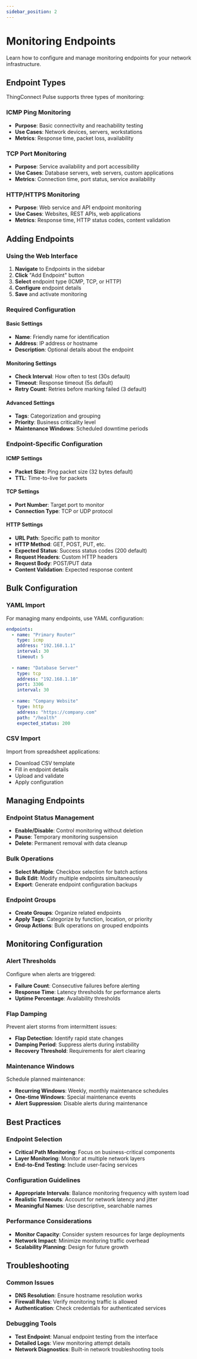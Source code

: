 ```yaml
---
sidebar_position: 2
---
```


# Monitoring Endpoints

Learn how to configure and manage monitoring endpoints for your network infrastructure.

## Endpoint Types

ThingConnect Pulse supports three types of monitoring:

### ICMP Ping Monitoring
- **Purpose**: Basic connectivity and reachability testing
- **Use Cases**: Network devices, servers, workstations
- **Metrics**: Response time, packet loss, availability

### TCP Port Monitoring  
- **Purpose**: Service availability and port accessibility
- **Use Cases**: Database servers, web servers, custom applications
- **Metrics**: Connection time, port status, service availability

### HTTP/HTTPS Monitoring
- **Purpose**: Web service and API endpoint monitoring
- **Use Cases**: Websites, REST APIs, web applications
- **Metrics**: Response time, HTTP status codes, content validation

## Adding Endpoints

### Using the Web Interface

1. **Navigate** to Endpoints in the sidebar
2. **Click** "Add Endpoint" button
3. **Select** endpoint type (ICMP, TCP, or HTTP)
4. **Configure** endpoint details
5. **Save** and activate monitoring

### Required Configuration

#### Basic Settings
- **Name**: Friendly name for identification
- **Address**: IP address or hostname
- **Description**: Optional details about the endpoint

#### Monitoring Settings
- **Check Interval**: How often to test (30s default)
- **Timeout**: Response timeout (5s default)  
- **Retry Count**: Retries before marking failed (3 default)

#### Advanced Settings
- **Tags**: Categorization and grouping
- **Priority**: Business criticality level
- **Maintenance Windows**: Scheduled downtime periods

### Endpoint-Specific Configuration

#### ICMP Settings
- **Packet Size**: Ping packet size (32 bytes default)
- **TTL**: Time-to-live for packets

#### TCP Settings
- **Port Number**: Target port to monitor
- **Connection Type**: TCP or UDP protocol

#### HTTP Settings
- **URL Path**: Specific path to monitor
- **HTTP Method**: GET, POST, PUT, etc.
- **Expected Status**: Success status codes (200 default)
- **Request Headers**: Custom HTTP headers
- **Request Body**: POST/PUT data
- **Content Validation**: Expected response content

## Bulk Configuration

### YAML Import
For managing many endpoints, use YAML configuration:

```yaml
endpoints:
  - name: "Primary Router"
    type: icmp
    address: "192.168.1.1"
    interval: 30
    timeout: 5
    
  - name: "Database Server"
    type: tcp
    address: "192.168.1.10"
    port: 3306
    interval: 30
    
  - name: "Company Website"
    type: http
    address: "https://company.com"
    path: "/health"
    expected_status: 200
```

### CSV Import
Import from spreadsheet applications:
- Download CSV template
- Fill in endpoint details
- Upload and validate
- Apply configuration

## Managing Endpoints

### Endpoint Status Management
- **Enable/Disable**: Control monitoring without deletion
- **Pause**: Temporary monitoring suspension
- **Delete**: Permanent removal with data cleanup

### Bulk Operations
- **Select Multiple**: Checkbox selection for batch actions
- **Bulk Edit**: Modify multiple endpoints simultaneously
- **Export**: Generate endpoint configuration backups

### Endpoint Groups
- **Create Groups**: Organize related endpoints
- **Apply Tags**: Categorize by function, location, or priority
- **Group Actions**: Bulk operations on grouped endpoints

## Monitoring Configuration

### Alert Thresholds
Configure when alerts are triggered:

- **Failure Count**: Consecutive failures before alerting
- **Response Time**: Latency thresholds for performance alerts
- **Uptime Percentage**: Availability thresholds

### Flap Damping
Prevent alert storms from intermittent issues:

- **Flap Detection**: Identify rapid state changes
- **Damping Period**: Suppress alerts during instability
- **Recovery Threshold**: Requirements for alert clearing

### Maintenance Windows
Schedule planned maintenance:

- **Recurring Windows**: Weekly, monthly maintenance schedules
- **One-time Windows**: Special maintenance events
- **Alert Suppression**: Disable alerts during maintenance

## Best Practices

### Endpoint Selection
- **Critical Path Monitoring**: Focus on business-critical components
- **Layer Monitoring**: Monitor at multiple network layers
- **End-to-End Testing**: Include user-facing services

### Configuration Guidelines
- **Appropriate Intervals**: Balance monitoring frequency with system load
- **Realistic Timeouts**: Account for network latency and jitter
- **Meaningful Names**: Use descriptive, searchable names

### Performance Considerations
- **Monitor Capacity**: Consider system resources for large deployments
- **Network Impact**: Minimize monitoring traffic overhead
- **Scalability Planning**: Design for future growth

## Troubleshooting

### Common Issues
- **DNS Resolution**: Ensure hostname resolution works
- **Firewall Rules**: Verify monitoring traffic is allowed
- **Authentication**: Check credentials for authenticated services

### Debugging Tools
- **Test Endpoint**: Manual endpoint testing from the interface
- **Detailed Logs**: View monitoring attempt details
- **Network Diagnostics**: Built-in network troubleshooting tools